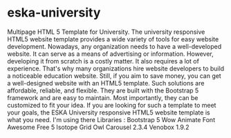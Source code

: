# eska-university
Multipage HTML 5 Template for University. The university responsive HTML5 website template provides a wide variety of tools for easy website development. Nowadays, any organization needs to have a well-developed website. It can serve as a means of advertising or information. However, developing it from scratch is a costly matter. It also requires a lot of experience. That's why many organizations hire website developers to build a noticeable education website.  Still, if you aim to save money, you can get a well-designed website with an HTML5 template. Such solutions are affordable, reliable, and flexible. They are built with the Bootstrap 5 framework and are easy to maintain. Most importantly, they can be customized to fit your idea. If you are looking for such a template to meet your goals, the ESKA University responsive HTML5 website template is what you need.  I'm using there Libraries :  Bootstrap 5 Wow Animate Font Awesome Free 5 Isotope Grid Owl Carousel 2.3.4 Venobox 1.9.2

